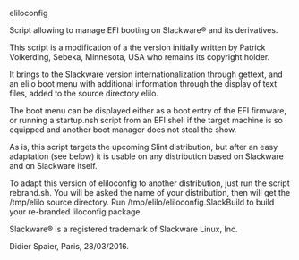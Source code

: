 eliloconfig

Script allowing to manage EFI booting on Slackware® and its derivatives.

This script is a modification of a the version initially written by Patrick Volkerding, Sebeka, Minnesota, USA who remains its copyright holder.

It brings to the Slackware version internationalization through gettext, and an elilo boot menu with additional information through the display of text files, added to the source directory elilo.

The boot menu can be displayed either as a boot entry of the EFI firmware, or running a startup.nsh script from an EFI shell if the target machine is so equipped and another boot manager does not steal the show.

As is, this script targets the upcoming Slint distribution, but after an easy adaptation (see below) it is usable on any distribution based on Slackware and on Slackware itself.

To adapt this version of eliloconfig to another distribution, just run the script rebrand.sh. You will be asked the name of your distribution, then will get the /tmp/elilo source directory. Run /tmp/elilo/eliloconfig.SlackBuild to build your re-branded liloconfig package.

Slackware® is a registered trademark of Slackware Linux, Inc.

Didier Spaier, Paris, 28/03/2016. 
